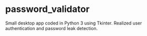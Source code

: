 # password_validator
Small desktop app coded in Python 3 using Tkinter. Realized user authentication and password leak detection.
